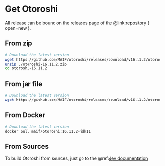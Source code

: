 # Get Otoroshi

All release can be bound on the releases page of the @link:[repository](https://github.com/MAIF/otoroshi/releases) { open=new }.

## From zip

```sh
# Download the latest version
wget https://github.com/MAIF/otoroshi/releases/download/v16.11.2/otoroshi-16.11.2.zip
unzip ./otoroshi-16.11.2.zip
cd otoroshi-16.11.2
```

## From jar file

```sh
# Download the latest version
wget https://github.com/MAIF/otoroshi/releases/download/v16.11.2/otoroshi.jar
```

## From Docker

```sh
# Download the latest version
docker pull maif/otoroshi:16.11.2-jdk11
```

## From Sources

To build Otoroshi from sources, just go to the @ref:[dev documentation](../dev.md)
